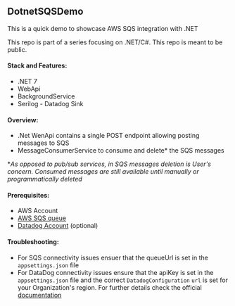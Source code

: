 ## DotnetSQSDemo
This is a quick demo to showcase AWS SQS integration with .NET

This repo is part of a series focusing on .NET/C#. This repo is meant to be public.

#### Stack and Features:
- .NET 7
- WebApi
- BackgroundService
- Serilog - Datadog Sink

#### Overview:
- .Net WenApi contains a single POST endpoint allowing posting messages to SQS
- MessageConsumerService to consume and delete* the SQS messages


**As opposed to pub/sub services, in SQS messages deletion is User's concern. Consumed messages are still available until manually or programmatically deleted*

#### Prerequisites:
- AWS Account
- [AWS SQS queue](https://docs.aws.amazon.com/AWSSimpleQueueService/latest/SQSDeveloperGuide/step-create-queue.html)
- [Datadog Account](https://www.datadoghq.com/) (optional)

#### Troubleshooting:
- For SQS connectivity issues ensuer that the queueUrl is set in the `appsettings.json` file  
- For DataDog connectivity issues ensure that the apiKey is set in the `appsettings.json` file and the correct `DatadogConfiguration` `url` is set for your Organization's region. For further details check the official [documentation](https://docs.datadoghq.com/logs/log_collection/csharp/?tab=serilog#agentless-logging-with-serilog-sink)